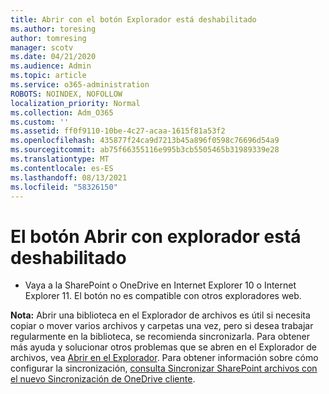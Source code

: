 ```yaml
---
title: Abrir con el botón Explorador está deshabilitado
ms.author: toresing
author: tomresing
manager: scotv
ms.date: 04/21/2020
ms.audience: Admin
ms.topic: article
ms.service: o365-administration
ROBOTS: NOINDEX, NOFOLLOW
localization_priority: Normal
ms.collection: Adm_O365
ms.custom: ''
ms.assetid: ff0f9110-10be-4c27-acaa-1615f81a53f2
ms.openlocfilehash: 435877f24ca9d7213b45a896f0598c76696d54a9
ms.sourcegitcommit: ab75f66355116e995b3cb5505465b31989339e28
ms.translationtype: MT
ms.contentlocale: es-ES
ms.lasthandoff: 08/13/2021
ms.locfileid: "58326150"
---
```

# <a name="the-open-with-explorer-button-is-disabled"></a>El botón Abrir con explorador está deshabilitado

- Vaya a la SharePoint o OneDrive en Internet Explorer 10 o Internet Explorer 11. El botón no es compatible con otros exploradores web.
    
**Nota:** Abrir una biblioteca en el Explorador de archivos es útil si necesita copiar o mover varios archivos y carpetas una vez, pero si desea trabajar regularmente en la biblioteca, se recomienda sincronizarla. Para obtener más ayuda y solucionar otros problemas que se abren en el Explorador de archivos, vea [Abrir en el Explorador](https://go.microsoft.com/fwlink/?linkid=871665). Para obtener información sobre cómo configurar la sincronización, [consulta Sincronizar SharePoint archivos con el nuevo Sincronización de OneDrive cliente](https://go.microsoft.com/fwlink/?linkid=871666). 
  


